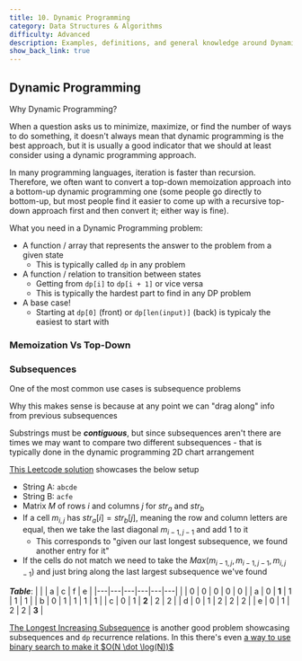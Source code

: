 ```yaml
---
title: 10. Dynamic Programming
category: Data Structures & Algorithms
difficulty: Advanced
description: Examples, definitions, and general knowledge around Dynamic Programming
show_back_link: true
---
```


## Dynamic Programming
Why Dynamic Programming?

When a question asks us to minimize, maximize, or find the number of ways to do something, it doesn't always mean that dynamic programming is the best approach, but it is usually a good indicator that we should at least consider using a dynamic programming approach.

In many programming languages, iteration is faster than recursion. Therefore, we often want to convert a top-down memoization approach into a bottom-up dynamic programming one (some people go directly to bottom-up, but most people find it easier to come up with a recursive top-down approach first and then convert it; either way is fine).

What you need in a Dynamic Programming problem:
- A function / array that represents the answer to the problem from a given state
    - This is typically called `dp` in any problem
- A function / relation to transition between states
    - Getting from `dp[i]` to `dp[i + 1]` or vice versa
    - This is typically the hardest part to find in any DP problem
- A base case!
    - Starting at `dp[0]` (front) or `dp[len(input)]` (back) is typicaly the easiest to start with

### Memoization Vs Top-Down



### Subsequences
One of the most common use cases is subsequence problems

Why this makes sense is because at any point we can "drag along" info from previous subsequences

Substrings must be ***contiguous***, but since subsequences aren't there are times we may want to compare two different subsequences - that is typically done in the dynamic programming 2D chart arrangement

[This Leetcode solution](/docs/leetcode/python/longestCommonSubsequence.md) showcases the below setup
- String A: `abcde`
- String B: `acfe`
- Matrix $M$ of rows $i$ and columns $j$ for $str_a$ and $str_b$
- If a cell $m_{i,j}$ has $str_{a}[i] = str_{b}[j]$, meaning the row and column letters are equal, then we take the last diagonal $m_{i-1, j-1}$ and add 1 to it
    - This corresponds to "given our last longest subsequence, we found another entry for it"
- If the cells do not match we need to take the $Max(m_{i-1, j}, m_{i-1, j-1}, m_{i, j-1})$ and just bring along the last largest subsequence we've found


***Table***:
|   |   | a | c | f | e |
|---|---|---|---|---|---|
|   | 0 | 0 | 0 | 0 | 0 |
| a | 0 | **1** | 1 | 1 | 1 |
| b | 0 | 1 | 1 | 1 | 1 |
| c | 0 | 1 | **2** | 2 | 2 |
| d | 0 | 1 | 2 | 2 | 2 |
| e | 0 | 1 | 2 | 2 | **3** | 


[The Longest Increasing Subsequence](/docs/leetcode/python/longestIncreasingSubsequence.md) is another good problem showcasing subsequences and `dp` recurrence relations. In this there's even [a way to use binary search to make it $O(N \dot \log(N))$](/docs/leetcode/python/longestIncreasingSubsequence.md#binary-search)